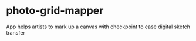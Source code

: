 # photo-grid-mapper
App helps artists to mark up a canvas with checkpoint to ease digital sketch transfer
